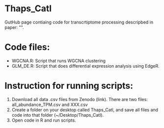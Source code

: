 # Thaps_Catl

GutHub page contiaing code for transcrtiptome processing descripbed in paper: "". 

# Code files:

- WGCNA.R: Script that runs WGCNA clustering  
- GLM_DE.R: Script that does differential expression analysis using EdgeR. 

# Instruction for running scripts:

1. Download all data .csv files from Zenodo (link). There are two files: all_abundance_TPM.csv and XXX.csv
2. Create a folder on your desktop called Thaps_Catl, and save all files and code into that folder (~/Desktop/Thaps_Catl). 
3. Open code in R and run scripts. 
